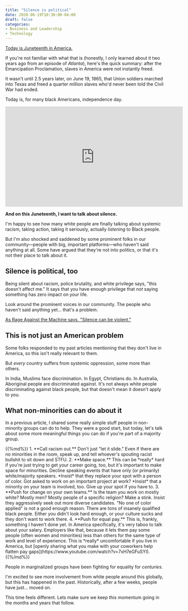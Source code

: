 ```yaml
---
title: "Silence is political"
date: 2020-06-19T10:30:00-04:00
draft: false
categories:
- Business and Leadership
- Technology
---
```


[Today is Juneteenth in America.](https://www.youtube.com/watch?v=iu6ntwHws5g)

If you're not familiar with what that is (honestly, I only learned about it two years ago from an episode of *Atlanta*), here's the quick summary: after the Emancipation Proclamation, slaves in America were not instantly freed.

It wasn't until 2.5 years later, on June 19, 1865, that Union soldiers marched into Texas and freed a quarter million slaves who'd never been told the Civil War had ended.

Today is, for many black Americans, independence day.

<div class="fluid-vids"><iframe width="560" height="315" src="https://www.youtube.com/embed/iu6ntwHws5g" frameborder="0" allow="accelerometer; autoplay; encrypted-media; gyroscope; picture-in-picture" allowfullscreen></iframe></div>

**And on this Juneteenth, I want to talk about silence.**

I'm happy to see how many white people are finally talking about systemic racism, taking action, taking it seriously, actually *listening* to Black people.

But I'm also shocked and saddened by some prominent folks in our community&mdash;people with big, important platforms&mdash;who haven't said anything at all. Some have argued that they're not into politics, or that it's not their place to talk about it.

## Silence is political, too

Being silent about racism, police brutality, and white privilege says, "this doesn't affect me." It says that you have enough privilege that *not* saying something has zero impact on your life.

Look around the prominent voices in our community. The people who haven't said anything yet... that's a problem.

[As Rage Against the Machine says, "Silence can be violent."](https://www.youtube.com/watch?v=6msPzxKV3c8)

## This is not just an American problem

Some folks responded to my past articles mentioning that they don't live in America, so this isn't really relevant to them.

But *every* country suffers from systemic oppression, some more than others.

In India, Muslims face discrimination. In Egypt, Christians do. In Australia, Aboriginal people are discriminated against. It's not always white people discriminating against black people, but that doesn't mean it doesn't apply to you.

## What non-minorities can do about it

In a previous article, I shared some really simple stuff people in non-minority groups can do to help. They were a good start, but today, let's talk about some more meaningful things you can do if you're part of a majority group.

<div class="list-spaced">
{{%md%}}
1. **Call racism out.** Don't just "let it slide." Even if there are no minorities in the room, speak up, and tell whoever's spouting racist bullshit to sit down and STFU.
2. **Make space.** This can be *really* hard if you're just trying to get your career going, too, but it's important to make space for minorities. Decline speaking events that have only (or primarily) white/majority speakers. *Insist* that they replace your spot with a person of color. Got asked to work on an important project at work? *Insist* that a minority on your team is involved, too. Give up your spot if you have to.
3. **Push for change on your own teams.** Is the team you work on mostly white? Mostly men? Mostly people of a specific religion? Make a stink. Insist they aggressively seek out more diverse candidates. "No one of color applied" is not a good enough reason. There are tons of insanely qualified black people. Either you didn't look hard enough, or your culture sucks and they don't want to work there.
4. **Push for equal pay.** This is, frankly, something I haven't done yet. In America specifically, it's very taboo to talk about your salary. Employers like that, because it lets them pay some people (often women and minorities) less than others for the same type of work and level of experience. This is *really* uncomfortable if you live in America, but [openly sharing what you make with your coworkers help flatten pay gaps](https://www.youtube.com/watch?v=7xH7eGFuSYI).
{{%/md%}}
</div>

People in marginalized groups have been fighting for equality for *centuries*.

I'm excited to see more involvement from white people around this globally, but this has happened in the past. Historically, after a few weeks, people have just... moved on.

This time feels different. Lets make sure we keep this momentum going in the months and years that follow.